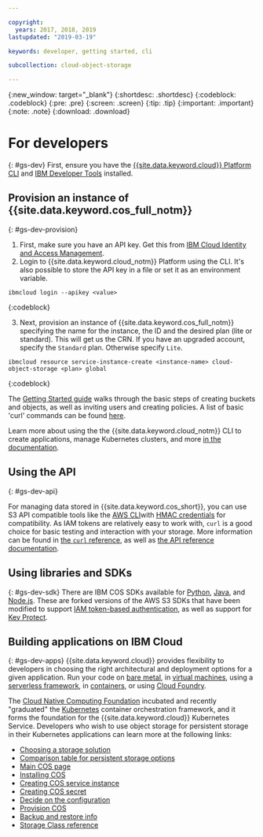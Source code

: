```yaml
---

copyright:
  years: 2017, 2018, 2019
lastupdated: "2019-03-19"

keywords: developer, getting started, cli

subcollection: cloud-object-storage

---
```

{:new_window: target="_blank"}
{:shortdesc: .shortdesc}
{:codeblock: .codeblock}
{:pre: .pre}
{:screen: .screen}
{:tip: .tip}
{:important: .important}
{:note: .note}
{:download: .download} 

# For developers
{: #gs-dev}
First, ensure you have the [{{site.data.keyword.cloud}} Platform CLI](https://cloud.ibm.com/docs/cli/index.html) and [IBM Developer Tools](https://cloud.ibm.com/docs/cloudnative/idt/index.html) installed.

## Provision an instance of {{site.data.keyword.cos_full_notm}}
{: #gs-dev-provision}

  1. First, make sure you have an API key.  Get this from [IBM Cloud Identity and Access Management](https://cloud.ibm.com/iam#/apikeys).
  2. Login to {{site.data.keyword.cloud_notm}} Platform using the CLI.  It's also possible to store the API key in a file or set it as an environment variable.

```
ibmcloud login --apikey <value>
```
{:codeblock}

  3. Next, provision an instance of {{site.data.keyword.cos_full_notm}} specifying the name for the instance, the ID and the desired plan (lite or standard).  This will get us the CRN.  If you have an upgraded account, specify the `Standard` plan.  Otherwise specify `Lite`.

```
ibmcloud resource service-instance-create <instance-name> cloud-object-storage <plan> global
```
{:codeblock}

The [Getting Started guide](/docs/services/cloud-object-storage/getting-started.html) walks through the basic steps of creating buckets and objects, as well as inviting users and creating policies.  A list of basic 'curl' commands can be found [here](/docs/services/cloud-object-storage/cli/curl.html).

Learn more about using the the {{site.data.keyword.cloud_notm}} CLI to create applications, manage Kubernetes clusters, and more [in the documentation](/docs/cli/reference/ibmcloud/bx_cli.html).


## Using the API
{: #gs-dev-api}

For managing data stored in {{site.data.keyword.cos_short}}, you can use S3 API compatible tools like the [AWS CLI](/docs/services/cloud-object-storage/cli/aws-cli.html)with [HMAC credentials](/docs/services/cloud-object-storage/hmac/credentials.html) for compatibility.  As IAM tokens are relatively easy to work with, `curl` is a good choice for basic testing and interaction with your storage.  More information can be found in [the `curl` reference](/docs/services/cloud-object-storage/cli/curl.html), as well as [the API reference documentation](/docs/services/cloud-object-storage/api-reference/about-api.html).

## Using libraries and SDKs
{: #gs-dev-sdk}
There are IBM COS SDKs available for [Python](/docs/services/cloud-object-storage/libraries/python.html), [Java](/docs/services/cloud-object-storage/libraries/java.html), and [Node.js](/docs/services/cloud-object-storage/libraries/node.html). These are forked versions of the AWS S3 SDKs that have been modified to support [IAM token-based authentication](/docs/services/cloud-object-storage/iam/overview.html), as well as support for [Key Protect](/docs/services/cloud-object-storage/basics/encryption.html). 

## Building applications on IBM Cloud
{: #gs-dev-apps}
{{site.data.keyword.cloud}} provides flexibility to developers in choosing the right architectural and deployment options for a given application.  Run your code on [bare metal](https://cloud.ibm.com/catalog/infrastructure/bare-metal), in [virtual machines](https://cloud.ibm.com/catalog/infrastructure/virtual-server-group), using a [serverless framework](https://cloud.ibm.com/openwhisk), in [containers](https://cloud.ibm.com/containers-kubernetes/catalog/cluster), or using [Cloud Foundry](https://cloud.ibm.com/catalog/starters/sdk-for-nodejs).  

The [Cloud Native Computing Foundation](https://www.cncf.io) incubated and recently "graduated" the [Kubernetes](https://kubernetes.io) container orchestration framework, and it forms the foundation for the {{site.data.keyword.cloud}} Kubernetes Service.  Developers who wish to use object storage for persistent storage in their Kubernetes applications can learn more at the following links:

 * [Choosing a storage solution](/docs/containers/cs_storage_planning.html#choose_storage_solution)
 * [Comparison table for persistent storage options](/docs/containers/cs_storage_planning.html#persistent_storage_overview)
 * [Main COS page](/docs/containers/cs_storage_cos.html)
 * [Installing COS](/docs/containers/cs_storage_cos.html#install_cos)
 * [Creating COS service instance](/docs/containers/cs_storage_cos.html#create_cos_service)
 * [Creating COS secret](/docs/containers/cs_storage_cos.html#create_cos_secret)
 * [Decide on the configuration](/docs/containers/cs_storage_cos.html#configure_cos)
 * [Provision COS](/docs/containers/cs_storage_cos.html#add_cos)
 * [Backup and restore info](/docs/containers/cs_storage_cos.html#backup_restore)
 * [Storage Class reference](/docs/containers/cs_storage_cos.html#storageclass_reference)


